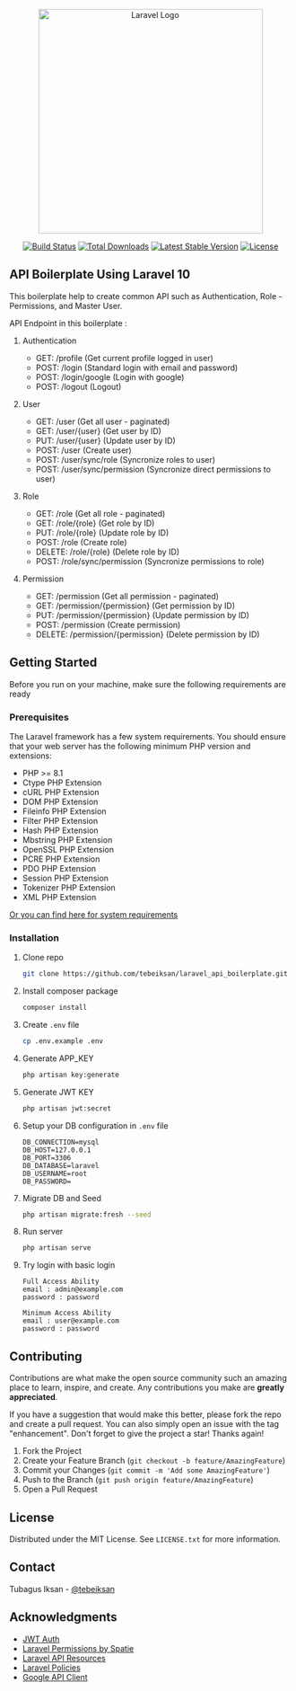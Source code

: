 <p align="center"><a href="https://laravel.com" target="_blank"><img src="https://raw.githubusercontent.com/laravel/art/master/logo-lockup/5%20SVG/2%20CMYK/1%20Full%20Color/laravel-logolockup-cmyk-red.svg" width="400" alt="Laravel Logo"></a></p>

<p align="center">
<a href="https://github.com/laravel/framework/actions"><img src="https://github.com/laravel/framework/workflows/tests/badge.svg" alt="Build Status"></a>
<a href="https://packagist.org/packages/laravel/framework"><img src="https://img.shields.io/packagist/dt/laravel/framework" alt="Total Downloads"></a>
<a href="https://packagist.org/packages/laravel/framework"><img src="https://img.shields.io/packagist/v/laravel/framework" alt="Latest Stable Version"></a>
<a href="https://packagist.org/packages/laravel/framework"><img src="https://img.shields.io/packagist/l/laravel/framework" alt="License"></a>
</p>

## API Boilerplate Using Laravel 10

This boilerplate help to create common API such as Authentication, Role - Permissions, and Master User.

API Endpoint in this boilerplate :

<ol>
    <li>
      <p>Authentication</p>
      <ul>
        <li>GET: /profile (Get current profile logged in user) </li>
        <li>POST: /login (Standard login with email and password)</li>
        <li>POST: /login/google (Login with google)</li>
        <li>POST: /logout (Logout)</li>
      </ul>
    </li>
    <li>
      <p>User</p>
      <ul>
        <li>GET: /user (Get all user - paginated) </li>
        <li>GET: /user/{user} (Get user by ID)</li>
        <li>PUT: /user/{user} (Update user by ID)</li>
        <li>POST: /user (Create user)</li>
        <li>POST: /user/sync/role (Syncronize roles to user)</li>
        <li>POST: /user/sync/permission (Syncronize direct permissions to user)</li>
      </ul>
    </li>
    <li>
      <p>Role</p>
      <ul>
        <li>GET: /role (Get all role - paginated) </li>
        <li>GET: /role/{role} (Get role by ID)</li>
        <li>PUT: /role/{role} (Update role by ID)</li>
        <li>POST: /role (Create role)</li>
        <li>DELETE: /role/{role} (Delete role by ID)</li>
        <li>POST: /role/sync/permission (Syncronize permissions to role)</li>
      </ul>
    </li>
    <li>
      <p>Permission</p>
      <ul>
        <li>GET: /permission (Get all permission - paginated) </li>
        <li>GET: /permission/{permission} (Get permission by ID)</li>
        <li>PUT: /permission/{permission} (Update permission by ID)</li>
        <li>POST: /permission (Create permission)</li>
        <li>DELETE: /permission/{permission} (Delete permission by ID)</li>
      </ul>
    </li>
</ol>

<!-- GETTING STARTED -->

## Getting Started

Before you run on your machine, make sure the following requirements are ready

### Prerequisites

The Laravel framework has a few system requirements. You should ensure that your web server has the following minimum PHP version and extensions:

-   PHP >= 8.1
-   Ctype PHP Extension
-   cURL PHP Extension
-   DOM PHP Extension
-   Fileinfo PHP Extension
-   Filter PHP Extension
-   Hash PHP Extension
-   Mbstring PHP Extension
-   OpenSSL PHP Extension
-   PCRE PHP Extension
-   PDO PHP Extension
-   Session PHP Extension
-   Tokenizer PHP Extension
-   XML PHP Extension

[Or you can find here for system requirements](https://laravel.com/docs/10.x/deployment#server-requirements)

### Installation

1. Clone repo
    ```sh
    git clone https://github.com/tebeiksan/laravel_api_boilerplate.git
    ```
2. Install composer package
    ```sh
    composer install
    ```
3. Create `.env` file
    ```sh
    cp .env.example .env
    ```
4. Generate APP_KEY
    ```sh
    php artisan key:generate
    ```
5. Generate JWT KEY
    ```sh
    php artisan jwt:secret
    ```
6. Setup your DB configuration in `.env` file
    ```
    DB_CONNECTION=mysql
    DB_HOST=127.0.0.1
    DB_PORT=3306
    DB_DATABASE=laravel
    DB_USERNAME=root
    DB_PASSWORD=
    ```
7. Migrate DB and Seed
    ```sh
    php artisan migrate:fresh --seed
    ```
8. Run server
    ```sh
    php artisan serve
    ```
9. Try login with basic login

    ```
    Full Access Ability
    email : admin@example.com
    password : password

    Minimum Access Ability
    email : user@example.com
    password : password
    ```

<!-- CONTRIBUTING -->

## Contributing

Contributions are what make the open source community such an amazing place to learn, inspire, and create. Any contributions you make are **greatly appreciated**.

If you have a suggestion that would make this better, please fork the repo and create a pull request. You can also simply open an issue with the tag "enhancement".
Don't forget to give the project a star! Thanks again!

1. Fork the Project
2. Create your Feature Branch (`git checkout -b feature/AmazingFeature`)
3. Commit your Changes (`git commit -m 'Add some AmazingFeature'`)
4. Push to the Branch (`git push origin feature/AmazingFeature`)
5. Open a Pull Request

<!-- LICENSE -->

## License

Distributed under the MIT License. See `LICENSE.txt` for more information.

<!-- CONTACT -->

## Contact

Tubagus Iksan - [@tebeiksan](https://www.instagram.com/tebeiksan/)

<!-- ACKNOWLEDGMENTS -->

## Acknowledgments

-   [JWT Auth](https://github.com/PHP-Open-Source-Saver/jwt-auth)
-   [Laravel Permissions by Spatie](https://spatie.be/index.php/docs/laravel-permission/v6/introduction)
-   [Laravel API Resources](https://laravel.com/docs/10.x/eloquent-resources)
-   [Laravel Policies](https://laravel.com/docs/10.x/authorization#creating-policies)
-   [Google API Client](https://googleapis.github.io/google-api-php-client/main/)
